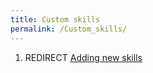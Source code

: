 ```yaml
---
title: Custom skills
permalink: /Custom_skills/
---
```


1.  REDIRECT [Adding new skills](Adding_new_skills)
